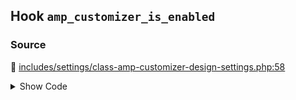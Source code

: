 ## Hook `amp_customizer_is_enabled`

### Source

:link: [includes/settings/class-amp-customizer-design-settings.php:58](../../includes/settings/class-amp-customizer-design-settings.php#L58)

<details>
<summary>Show Code</summary>

```php
return apply_filters( 'amp_customizer_is_enabled', true );
```

</details>
